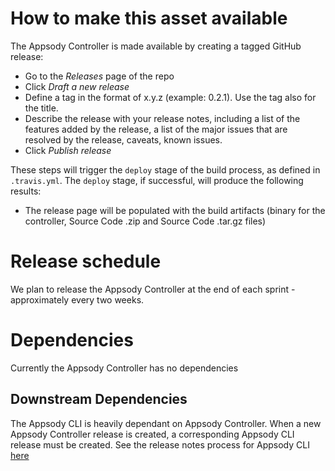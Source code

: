 # How to make this asset available

The Appsody Controller is made available by creating a tagged GitHub release:
* Go to the _Releases_ page of the repo
* Click _Draft a new release_
* Define a tag in the format of x.y.z (example: 0.2.1). Use the tag also for the title.
* Describe the release with your release notes, including a list of the features added by the release, a list of the major issues that are resolved by the release, caveats, known issues.
* Click _Publish release_

These steps will trigger the `deploy` stage of the build process, as defined in `.travis.yml`. The `deploy` stage, if successful, will produce the following results:
* The release page will be populated with the build artifacts (binary for the controller, Source Code .zip and Source Code .tar.gz files)

# Release schedule
We plan to release the Appsody Controller at the end of each sprint - approximately every two weeks.

# Dependencies
Currently the Appsody Controller has no dependencies
## Downstream Dependencies
The Appsody CLI is heavily dependant on Appsody Controller.  When a new Appsody Controller release is created, a corresponding Appsody CLI release must be created.  See the release notes process for Appsody CLI [here](https://github.com/appsody/appsody/blob/master/RELEASE.md)

